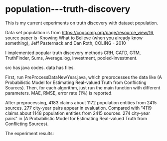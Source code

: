 # population---truth-discovery

This is my current experiments on truth discovery with dataset population.

Data set population is from https://cogcomp.org/page/resource_view/16, source paper is :Knowing What to Believe (when you already know something), Jeff Pasternack and Dan Roth, COLING - 2010

I implemented popular truth discovery methods CRH, CATD, GTM, TruthFinder, Sums, Average.log, investment, pooled-investment.

src has java codes.
data has files.

First, run PreProcessDataNewYear.java, which preprocesses the data like (A Probabilistic Model for Estimating Real-valued Truth from Conflicting Sources).
Then, for each algorithm, just run the main function with different parameters. MAE, RMSE, error rate (1%) is reported.

After preprocessing, 4183 claims about 1172 population entities from 2415 sources. 277 city-year pairs appear in evaluation.
Compared with "4119 claims about 1148 population entities from 2415 sources. 274 city-year pairs" in (A Probabilistic Model for Estimating Real-valued Truth from Conflicting Sources).

The experiment results:





			
